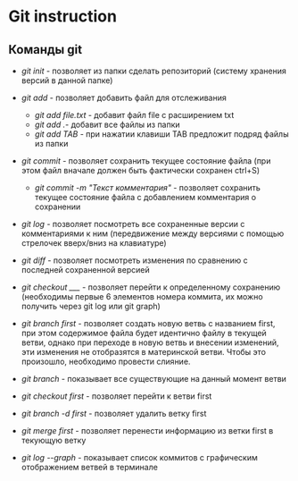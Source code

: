 # **Git instruction**

## **Команды git**
* *git init* - позволяет из папки сделать репозиторий (систему хранения версий в данной папке)
* *git add* - позволяет добавить файл для отслеживания

    * *git add file.txt* - добавит файл file с расширением txt
    * *git add .*- добавит все файлы из папки
    * *git add TAB* - при нажатии клавиши TAB предложит подряд файлы из папки

* *git commit* - позволяет сохранить текущее состояние файла (при этом файл вначале должен быть фактически сохранен ctrl+S)

    * *git commit -m "Текст комментария"* - позволяет сохранить текущее состояние файла с добавлением комментария о сохранении

* *git log* - позволяет посмотреть все сохраненные версии с комментариями к ним (передвижение между версиями с помощью стрелочек вверх/вниз на клавиатуре)

* *git diff* - позволяет посмотреть изменения по сравнению с последней сохраненной версией

* *git checkout ___* - позволяет перейти к определенному сохранению (необходимы первые 6 элементов номера коммита, их можно получить через git log или git graph)

* *git branch first* - позволяет создать новую ветвь с названием first, при этом содержимое файла будет идентично файлу в текущей ветви, однако при переходе в новую ветвь и внесении изменений, эти изменения не отобразятся в материнской ветви. Чтобы это произошло, необходимо провести слияние.

* *git branch* - показывает все существующие на данный момент ветви

* *git checkout first* - позволяет перейти к ветви first

* *git branch -d first* - позволяет удалить ветку first
 
* *git merge first* - позволяет перенести информацию из ветки first в текующую ветку

* *git log --graph* - показывает список коммитов с графическим отображением ветвей в терминале
